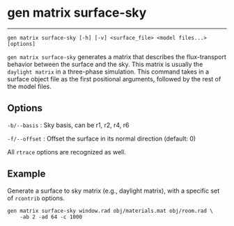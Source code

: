 # gen matrix surface-sky
---
```
gen matrix surface-sky [-h] [-v] <surface_file> <model files...> [options]
```
`gen matrix surface-sky` generates a matrix that describes the flux-transport behavior 
between the surface and the sky. This matrix is usually the `daylight matrix` in a three-phase simulation. This command takes in a surface object file as the first positional arguments, followed by the rest of the model files.

## Options
`-b/--basis`
:	Sky basis, can be r1, r2, r4, r6

`-f/--offset`
:	Offset the surface in its normal direction (default: 0)

All `rtrace` options are recognized as well.

## Example

Generate a surface to sky matrix (e.g., daylight matrix), with a specific set 
of `rcontrib` options.
```
gen matrix surface-sky window.rad obj/materials.mat obj/room.rad \
	-ab 2 -ad 64 -c 1000
```

